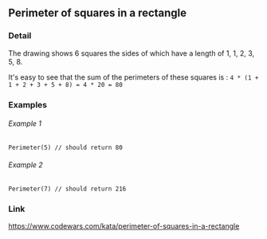 ## Perimeter of squares in a rectangle

### Detail

The drawing shows 6 squares the sides of which have a length of 1, 1, 2, 3, 5, 8.

It's easy to see that the sum of the perimeters of these squares is : `4 * (1 + 1 + 2 + 3 + 5 + 8) = 4 * 20 = 80`

### Examples

###### Example 1

```golang
Perimeter(5) // should return 80
```

###### Example 2

```golang
Perimeter(7) // should return 216
```

### Link

https://www.codewars.com/kata/perimeter-of-squares-in-a-rectangle